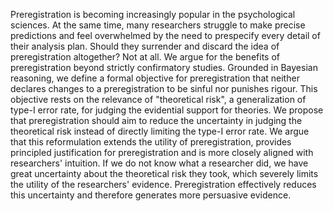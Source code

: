 Preregistration is becoming increasingly popular in the psychological sciences.
At the same time, many researchers struggle to make precise predictions and feel overwhelmed by the need to prespecify every detail of their analysis plan.
Should they surrender and discard the idea of preregistration altogether?
Not at all.
We argue for the benefits of preregistration beyond strictly confirmatory studies.
Grounded in Bayesian reasoning, we define a formal objective for preregistration that neither declares changes to a preregistration to be sinful nor punishes rigour.
This objective rests on the relevance of "theoretical risk", a generalization of type-I error rate, for judging the evidential support for theories.
We propose that preregistration should aim to reduce the uncertainty in judging the theoretical risk instead of directly limiting the type-I error rate.
We argue that this reformulation extends the utility of preregistration, provides principled justification for preregistration and is more closely aligned with researchers' intuition.
If we do not know what a researcher did, we have great uncertainty about the theoretical risk they took, which severely limits the utility of the researchers' evidence.
Preregistration effectively reduces this uncertainty and therefore generates more persuasive evidence.
